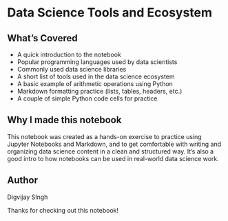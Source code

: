 # Data Science Tools and Ecosystem

## What’s Covered

- A quick introduction to the notebook
- Popular programming languages used by data scientists
- Commonly used data science libraries
- A short list of tools used in the data science ecosystem
- A basic example of arithmetic operations using Python
- Markdown formatting practice (lists, tables, headers, etc.)
- A couple of simple Python code cells for practice

## Why I made this notebook

This notebook was created as a hands-on exercise to practice using Jupyter Notebooks and Markdown, and to get comfortable with writing and organizing data science content in a clean and structured way. It’s also a good intro to how notebooks can be used in real-world data science work.

## Author

Digvijay SIngh

Thanks for checking out this notebook!
